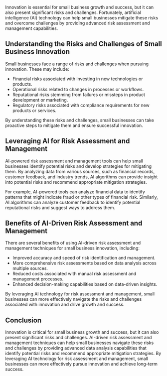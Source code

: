 
Innovation is essential for small business growth and success, but it can also present significant risks and challenges. Fortunately, artificial intelligence (AI) technology can help small businesses mitigate these risks and overcome challenges by providing advanced risk assessment and management capabilities.

Understanding the Risks and Challenges of Small Business Innovation
-------------------------------------------------------------------

Small businesses face a range of risks and challenges when pursuing innovation. These may include:

* Financial risks associated with investing in new technologies or products.
* Operational risks related to changes in processes or workflows.
* Reputational risks stemming from failures or missteps in product development or marketing.
* Regulatory risks associated with compliance requirements for new products or services.

By understanding these risks and challenges, small businesses can take proactive steps to mitigate them and ensure successful innovation.

Leveraging AI for Risk Assessment and Management
------------------------------------------------

AI-powered risk assessment and management tools can help small businesses identify potential risks and develop strategies for mitigating them. By analyzing data from various sources, such as financial records, customer feedback, and industry trends, AI algorithms can provide insight into potential risks and recommend appropriate mitigation strategies.

For example, AI-powered tools can analyze financial data to identify patterns that might indicate fraud or other types of financial risk. Similarly, AI algorithms can analyze customer feedback to identify potential reputational risks and suggest ways to address them.

Benefits of AI-Driven Risk Assessment and Management
----------------------------------------------------

There are several benefits of using AI-driven risk assessment and management techniques for small business innovation, including:

* Improved accuracy and speed of risk identification and management.
* More comprehensive risk assessments based on data analysis across multiple sources.
* Reduced costs associated with manual risk assessment and management processes.
* Enhanced decision-making capabilities based on data-driven insights.

By leveraging AI technology for risk assessment and management, small businesses can more effectively navigate the risks and challenges associated with innovation and drive growth and success.

Conclusion
----------

Innovation is critical for small business growth and success, but it can also present significant risks and challenges. AI-driven risk assessment and management techniques can help small businesses navigate these risks and challenges by providing advanced data analysis capabilities that identify potential risks and recommend appropriate mitigation strategies. By leveraging AI technology for risk assessment and management, small businesses can more effectively pursue innovation and achieve long-term success.
